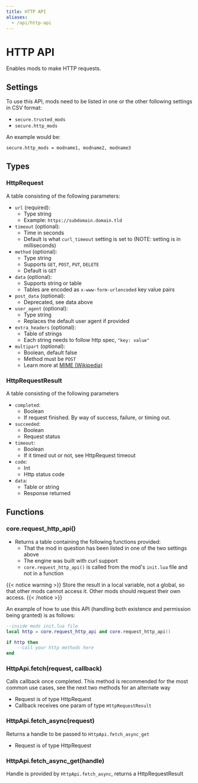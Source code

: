 ```yaml
---
title: HTTP API
aliases:
  - /api/http-api
---
```


# HTTP API

Enables mods to make HTTP requests.

## Settings

To use this API, mods need to be listed in one or the other following
settings in CSV format:

- `secure.trusted_mods`
- `secure.http_mods`

An example would be:

```
secure.http_mods = modname1, modname2, modname3
```

## Types

### HttpRequest

A table consisting of the following parameters:

- `url` (required):
  - Type string
  - Example: `https://subdomain.domain.tld`
- `timeout` (optional):
  - Time in seconds
  - Default is what `curl_timeout` setting is set to (NOTE: setting is
    in milliseconds)
- `method` (optional):
  - Type string
  - Supports `GET`, `POST`, `PUT`, `DELETE`
  - Default is `GET`
- `data` (optional):
  - Supports string or table
  - Tables are encoded as `x-www-form-urlencoded` key value pairs
- `post_data` (optional):
  - Deprecated, see data above
- `user_agent` (optional):
  - Type string
  - Replaces the default user agent if provided
- `extra_headers` (optional):
  - Table of strings
  - Each string needs to follow http spec, `"key: value"`
- `multipart` (optional):
  - Boolean, default false
  - Method must be `POST`
  - Learn more at [MIME (Wikipedia)](https://en.wikipedia.org/wiki/MIME#Multipart_messages)

### HttpRequestResult

A table consisting of the following parameters

- `completed`:
  - Boolean
  - If request finished. By way of success, failure, or timing out.
- `succeeded`:
  - Boolean
  - Request status
- `timeout`:
  - Boolean
  - If it timed out or not, see HttpRequest timeout
- `code`:
  - Int
  - Http status code
- `data`:
  - Table or string
  - Response returned

## Functions

### core.request_http_api()

- Returns a table containing the following functions provided:
  - That the mod in question has been listed in one of the two
    settings above
  - The engine was built with curl support
  - `core.request_http_api()` is called from the mod's `init.lua` file and not in a function

{{< notice warning >}}
Store the result in a local variable, not a global, so that other mods cannot access it. Other mods should request their own access.
{{< /notice >}}

An example of how to use this API (handling both existence and permission
being granted) is as follows:

```lua
--inside mods init.lua file
local http = core.request_http_api and core.request_http_api()

if http then
    --call your http methods here
end
```

### HttpApi.fetch(request, callback)

Calls callback once completed. This method is recommended for the most
common use cases, see the next two methods for an alternate way

- Request is of type HttpRequest
- Callback receives one param of type `HttpRequestResult`

### HttpApi.fetch_async(request)

Returns a handle to be passed to `HttpApi.fetch_async_get`

- Request is of type HttpRequest

### HttpApi.fetch_async_get(handle)

Handle is provided by `HttpApi.fetch_async`, returns a HttpRequestResult
